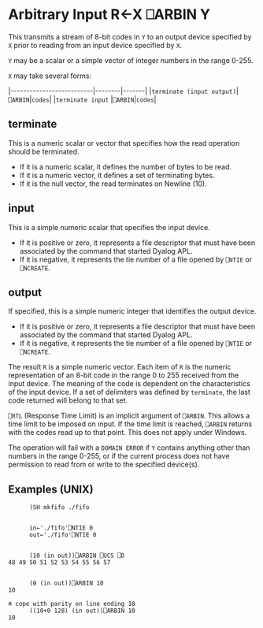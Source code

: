 <!-- Hidden search keywords -->
<div style="display: none;">
  ⎕ARBIN ARBIN
</div>






<h1 class="heading"><span class="name">Arbitrary Input</span> <span class="command">R←X ⎕ARBIN Y</span></h1>



This transmits a stream of 8-bit codes in `Y` to an output device specified by `X` prior to reading from an input device specified by `X`.



`Y` may be a scalar or a simple vector of integer numbers in the range 0-255.


`X` may take several forms:


|--------------------------|--------|-------|
|`terminate (input output)`|`⎕ARBIN`|`codes`|
|`terminate input`         |`⎕ARBIN`|`codes`|


## terminate


This is a numeric scalar or vector that specifies how the read operation should be terminated.

- If it is a numeric scalar, it defines the number of bytes to be read.
- If it is a numeric vector, it defines a set of terminating bytes.
- If it is the null vector, the read terminates on Newline (10).



## input


This is a simple numeric scalar that specifies the input device.

- If it is positive or zero, it represents a file descriptor that must have been associated by the command that started Dyalog APL.
- If it is negative, it represents the tie number of a file opened by `⎕NTIE` or `⎕NCREATE`.



## output


If specified, this is a simple numeric integer that identifies the output device.

- If it is positive or zero, it represents a file descriptor that must have been associated by the command that started Dyalog APL.
- If it is negative, it represents the tie number of a file opened by `⎕NTIE` or `⎕NCREATE`.



The result `R` is a simple numeric vector.  Each item of `R` is the numeric representation of an 8-bit code in the range 0 to 255 received from the input device.  The meaning of the code is dependent on the characteristics of the input device.  If a set of delimiters was defined by `terminate`, the last code returned will belong to that set.


`⎕RTL` (Response Time Limit) is an implicit argument of `⎕ARBIN`.  This allows a time limit to be imposed on input.  If the time limit is reached, `⎕ARBIN` returns with the codes read up to that point. This does not apply under Windows.


The operation will fail with a `DOMAIN ERROR` if  `Y` contains anything other than numbers in the range 0-255, or  if the current process does not have permission to read from or write to the specified device(s).


## Examples (UNIX)
```apl
      )SH mkfifo ./fifo

```
```apl

      in←'./fifo'⎕NTIE 0
      out←'./fifo'⎕NTIE 0

```
```apl

      (10 (in out))⎕ARBIN ⎕UCS ⎕D
48 49 50 51 52 53 54 55 56 57

```
```apl

      (⍬ (in out))⎕ARBIN 10
10

```
```apl
⍝ cope with parity on line ending 10
      ((10+0 128) (in out))⎕ARBIN 10
10

```



